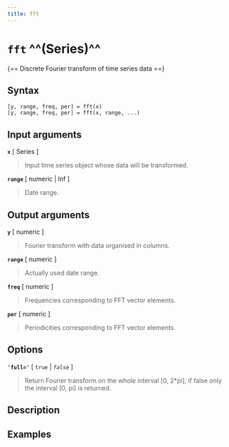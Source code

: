 ```yaml
---
title: fft
---
```


# `fft` ^^(Series)^^

{== Discrete Fourier transform of time series data ==}


## Syntax 

    [y, range, freq, per] = fft(x)
    [y, range, freq, per] = fft(x, range, ...)


## Input arguments 

__`x`__ [ Series ]
> 
> Input time series object whose data will be transformed.
> 

__`range`__ [ numeric | Inf ] 
> 
> Date range.
> 

## Output arguments 


__`y`__ [ numeric ]
> 
> Fourier transform with data organised in columns.
> 

__`range`__ [ numeric ] 
> 
> Actually used date range.
> 

__`freq`__ [ numeric ] 
> 
> Frequencies corresponding to FFT vector elements.
> 

__`per`__ [ numeric ] 
> 
> Periodicities corresponding to FFT vector elements.
> 

## Options 

__`'full='`__ [ `true` | *`false`* ]
> 
> Return Fourier transform on the whole
> interval [0, 2*pi]; if false only the interval [0, pi] is returned.
> 


## Description 



## Examples

```matlab
```

